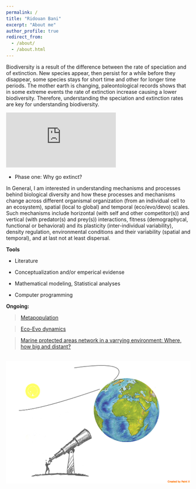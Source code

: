 ```yaml
---
permalink: /
title: "Ridouan Bani"
excerpt: "About me"
author_profile: true
redirect_from:
  - /about/
  - /about.html
---
```

Biodiversity is a result of the difference between the rate of speciation and of extinction. New species appear, then persist for a while before they disappear, some species stays for short time and other for longer time periods. The mother earth is changing, paleontological records shows that in some extreme events the rate of extinction increase causing a lower biodiversity. Therefore, understanding the speciation and extinction rates are key for understanding biodiversity. 

![](https://latex.codecogs.com/gif.latex?%5Cfrac%7Bd%7D%7Bdt%7DBioDiversity%3D%20Speciation%20-%20%5Ccolor%7Bred%7D%7BExtinction%7D)

* Phase one: Why go extinct? 

In General, I am  interested in understanding mechanisms and processes behind biological diversity and how these processes and mechanisms change across different organismal organization (from an individual cell to an ecosystem), spatial (local to global) and temporal (eco/evo/devo) scales. Such mechanisms include  horizontal (with self and other competitor(s)) and vertical (with predator(s) and prey(s)) interactions, fitness (demographycal, functional or behavioral) and its plasticity (inter-individual variability), density regulation, environmental conditions and their variability (spatial and temporal), and at last not at least dispersal.


**Tools**

* Literature

* Conceptualization and/or emperical evidense

* Mathematical modeling, Statistical analyses  

* Computer programming


**Ongoing:**
> [Metapopulation](https://ridouanbani.github.io/portfolio/portfolio-1/)

> [Eco-Evo dynamics](https://ridouanbani.github.io/portfolio/portfolio-2/)

> [Marine protected areas network in a varrying environment: Where, how big and distant?](https://ridouanbani.github.io/portfolio/portfolio-3/)


<br/><img src='/images/Macroscopy.png'>
